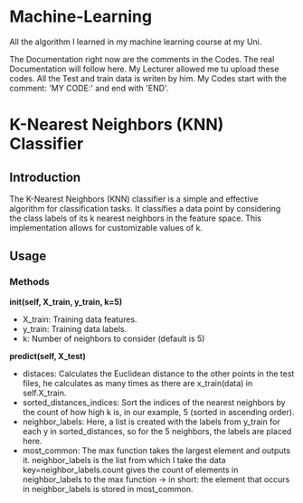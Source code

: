 # Machine-Learning
All the algorithm I learned in my machine learning course at my Uni.

The Documentation right now are the comments in the Codes.
The real Documentation will follow here.
My Lecturer allowed me tu upload these codes.
All the Test and train data is writen by him.
My Codes start with the comment: 'MY CODE:' and end with 'END'.

# K-Nearest Neighbors (KNN) Classifier
## Introduction

The K-Nearest Neighbors (KNN) classifier is a simple and effective algorithm for classification tasks. It classifies a data point by considering the class labels of its k nearest neighbors in the feature space. This implementation allows for customizable values of k.

## Usage
### Methods
**__init__(self, X_train, y_train, k=5)**
- X_train: Training data features.
- y_train: Training data labels.
- k: Number of neighbors to consider (default is 5)

**predict(self, X_test)**
- distaces:
Calculates the Euclidean distance to the other points in the test files, he calculates as many times as there are x_train(data) in self.X_train.
- sorted_distances_indices:
Sort the indices of the nearest neighbors by the count of how high k is, in our example, 5 (sorted in ascending order).
- neighbor_labels:
Here, a list is created with the labels from y_train for each y in sorted_distances, so for the 5 neighbors, the labels are placed here.
- most_common:
The max function takes the largest element and outputs it. neighbor_labels is the list from which I take the data key=neighbor_labels.count gives the count of elements in neighbor_labels to the max function
-> in short: the element that occurs in neighbor_labels is stored in most_common.
